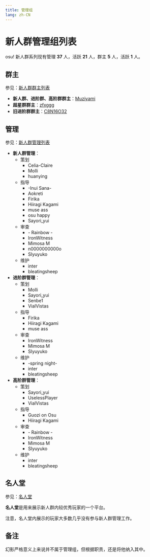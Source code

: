 ```yaml
---
title: 管理组
lang: zh-CN
---
```

# 新人群管理组列表

osu! 新人群系列现有管理 **37** 人，活跃 **21** 人，群主 **5** 人，活跃 **1** 人。

## 群主

参见：[新人群群主列表](owner.md)

- **新人群、进阶群、高阶群群主**：[Muziyami](https://osu.ppy.sh/u/Muziyami)
- **超星群群主**：[zfxggg](https://osu.ppy.sh/u/zfxggg)
- **旧进阶群群主**：[C8N16O32](https://osu.ppy.sh/u/C8N16O32)

## 管理

参见：[新人群管理列表](administrators.md)

<!-- 这里是按照管理所在分组顺序，以及名字字母顺序排的 -->

- **新人群管理**：
  - 策划
    - Celia-Claire
    - Molli
    - huanying
  - 指导
    - \-Inui Sana\-
    - Aokreti
    - Firika
    - Hiiragi Kagami
    - muse ass
    - osu happy
    - Sayori\_yui
  - 审查
    - \- Rainbow \-
    - IronWitness
    - Mimosa M
    - n0000000000o
    - SIyuyuko
  - 维护
    - inter
    - bleatingsheep
- **进阶群管理**：
  - 策划
    - Molli
    - Sayori_yui
    - Senbe1
    - VialVistas
  - 指导
    - Firika
    - Hiiragi Kagami
    - muse ass
  - 审查
    - IronWitness
    - Mimosa M
    - SIyuyuko
  - 维护
    - \-spring night\-
    - inter
    - bleatingsheep
- **高阶群管理**：
  - 策划
    - Sayori_yui
    - UselessPlayer
    - VialVistas
  - 指导
    - Guozi on Osu
    - Hiiragi Kagami
  - 审查
    - \- Rainbow \-
    - IronWitness
    - Mimosa M
    - SIyuyuko
  - 维护
    - inter
    - bleatingsheep

## 名人堂

参见：[名人堂](alumni.md)

**名人堂**是用来展示新人群内较优秀玩家的一个平台。

注意，名人堂内展示的玩家大多数几乎没有参与新人群管理工作。

## 备注

幻影严格意义上来说并不属于管理组，但根据职责，还是将他纳入其中。
